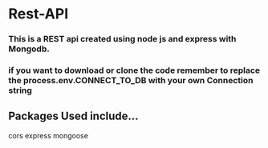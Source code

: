# Rest-API

### This is a REST api created using node js and express with Mongodb.

### if you want to download or clone the code remember to replace the process.env.CONNECT_TO_DB with your own Connection string

## Packages Used include...

cors
express
mongoose
